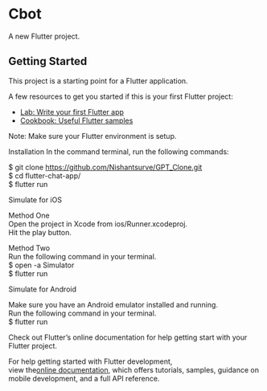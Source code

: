 # Cbot

A new Flutter project.

## Getting Started

This project is a starting point for a Flutter application.

A few resources to get you started if this is your first Flutter project:

- [Lab: Write your first Flutter app](https://docs.flutter.dev/get-started/codelab)
- [Cookbook: Useful Flutter samples](https://docs.flutter.dev/cookbook)

Note: Make sure your Flutter environment is setup.
<br>

Installation In the command terminal, run the following commands:
<br>

$ git clone https://github.com/Nishantsurve/GPT_Clone.git<br>
$ cd flutter-chat-app/<br>
$ flutter run<br>


Simulate for iOS<br>

Method One<br>
Open the project in Xcode from ios/Runner.xcodeproj.
<br>
Hit the play button.
<br>

Method Two<br>
Run the following command in your terminal.<br>
$ open -a Simulator<br>
$ flutter run<br>


Simulate for Android<br>

Make sure you have an Android emulator installed and running.<br>
Run the following command in your terminal.<br>
$ flutter run<br>

Check out Flutter’s online documentation for help getting start with your Flutter project.


For help getting started with Flutter development,<br>
view the[online documentation](https://docs.flutter.dev/), which offers tutorials,
samples, guidance on mobile development, and a full API reference.
